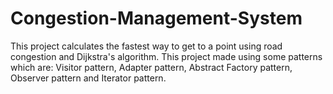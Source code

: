 # Congestion-Management-System
 This project calculates the fastest way to get to a point using road congestion and Dijkstra's algorithm.
This project made using some patterns which are:
Visitor pattern,
Adapter pattern,
Abstract Factory pattern,
Observer pattern and
Iterator pattern.
